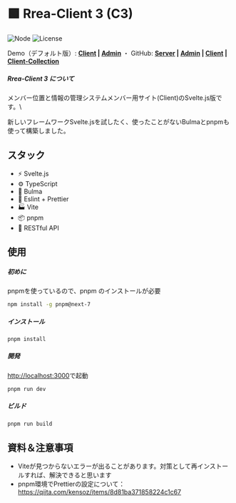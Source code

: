 # 🟩 Rrea-Client 3 (C3)

![Node](https://img.shields.io/badge/Node.js-v18.3.0-84CC16.svg?style=flat-square)  ![License](https://img.shields.io/badge/License-MIT-0284C7.svg?logo=&style=flat-square)

Demo（デフォルト版）: **[Client]() | [Admin]()**  ・  GitHub: **[Server](https://github.com/kensoz/Rrea-server) | [Admin]() | [Client](https://github.com/kensoz/Rrea-client) | [Client-Collection](https://github.com/kensoz/Rrea-client-collection)**

##### Rrea-Client 3 について

メンバー位置と情報の管理システムメンバー用サイト(Client)のSvelte.js版です。\

新しいフレームワークSvelte.jsを試したく、使ったことがないBulmaとpnpmも使って構築しました。



## スタック

+ ⚡️ Svelte.js
+ ⚙️ TypeScript
+ 🎨 Bulma
+ 📑 Eslint + Prettier
+ 🏭 Vite
+ 📦 pnpm
+ 🔺 RESTful API



## 使用

##### 初めに

pnpmを使っているので、pnpm のインストールが必要

```bash
npm install -g pnpm@next-7
```

##### インストール

```bash
pnpm install
```

##### 開発

[http://localhost:3000](http://localhost:3000)で起動

```bash
pnpm run dev
```

##### ビルド

```bash
pnpm run build
```



## 資料＆注意事項

+ Viteが見つからないエラーが出ることがあります。対策として再インストールすれば、解決できると思います
+ pnpm環境でPrettierの設定について：https://qiita.com/kensoz/items/8d81ba371858224c1c67
